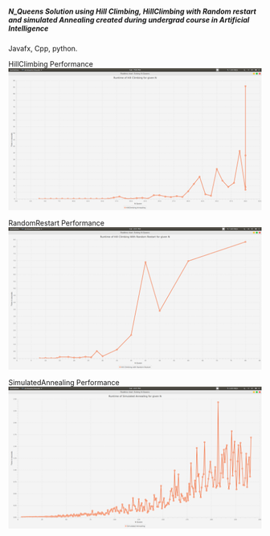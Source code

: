 ##### N_Queens Solution using Hill Climbing, HillClimbing with Random restart and simulated Annealing created during undergrad course in Artificial Intelligence

Javafx, Cpp, python.

HillClimbing Performance
![HillClimbing](results/HillClimbing.png)

  
RandomRestart Performance
![RandomRestart](results/RandomRestart.png)

SimulatedAnnealing Performance
![SimulatedAnnealing](results/SimulatedAnnealing.png
)
